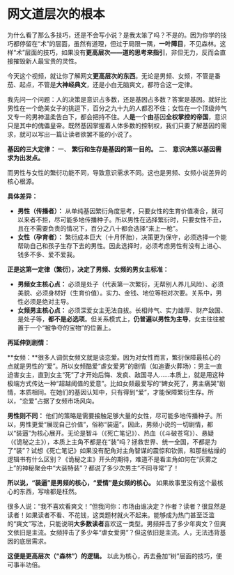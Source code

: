 # 网文道层次的根本

为什么看了那么多技巧，还是不会写小说？是我太笨了吗？不是的。因为你学的技巧都停留在“术”的层面，虽然有道理，但过于局限一隅，**一叶障目**，不见森林。这样“术”层面的技巧，如果没有**更高层次——道的思考来指引**，非但无力，反而会直接摧毁新人最宝贵的灵性。

今天这个视频，就让你了解网文**更高层次的东西**。无论是男频、女频，不管是番茄、起点，不管是**大神经典文**，还是小白无脑爽文，都符合这一定律。

我先问一个问题：人的决策是意识占多数，还是基因占多数？答案是基因。就好比男性在一个绝美女子的挑逗下，百分之九十九的人都忍不住；女性在一个顶级帅气又专一的男神温柔告白下，都会把持不住。人**是**一个**由**基因**全权掌控的帝国**，意识只是其中的傀儡皇帝。既然基因掌握着人体多数的控制权，我们只要了解基因的需求，就可以写出一篇让读者欲罢不能的小说了。

**基因的三大定律：**
一、 **繁衍和生存是基因的第一目的。**
二、 **意识决策以基因需求为出发点。**

而男性与女性的繁衍功能不同，导致意识需求不同。这也是男频、女频小说差异的核心根源。

**具体差异：**

- **男性（传播者）：** 从单纯基因繁衍角度思考，只要女性的生育价值凑合，就可以来者不拒，尽可能多地传播种子。所以男性在选择繁衍时，只要女性不丑，且在不需要负责的情况下，百分之八十都会选择“来上一枪”。
- **女性（孕育者）：** 繁衍成本巨大（十月怀胎），决策更为保守，必须选择一个能帮助自己和孩子生存下去的男性。因此选择时，必须考虑男性有没有上进心、钱多不多、爱不爱我。

**正是这第一定律（繁衍），决定了男频、女频的男女主标准：**

- **男频女主核心点：** 必须是处子（代表第一次繁衍，无帮别人养儿风险）、必须美貌、必须身材好（生育价值）。实力、金钱、地位等相对次要。关系中，男性必须是绝对主导。
- **女频男主核心点：** 必须深爱女主无法自拔。长相帅气、实力雄厚、财产敌国、是处子等，**都不是必选项**。但关系模式上，**仍普遍以男性为主导**，女主往往被置于一个“被争夺的宝物”的位置上。

**再延伸到剧情：**

**女频：**很多人调侃女频文就是谈恋爱。因为对女性而言，繁衍保障最核心的点就是男性的“爱”。所以女频酷爱“虐女爱男”的剧情（如追妻火葬场）：男主一直迫害女主，直到女主“死”了才开始后悔、发疯、敌国寻人……本质上，就是用这种极端方式传达一种“超越阈值的爱意”。比如女频最爱写的“婢女死了，男主痛哭”剧情，本质相同。在她们的基因认知中，只有得到“爱”，才能保障繁衍生存。所以，“恋爱”占据了女频市场风向。

**男性则不同：** 他们的策略是需要接触足够大量的女性，尽可能多地传播种子。所以，男性更爱“展现自己价值”，俗称“装逼”。因此，男频小说的一切剧情，都以“装逼”为核心展开。无论是智斗（《死亡笔记》）、热血（《斗破苍穹》）、悬疑（《诡秘之主》），本质上主角不都是在“装”吗？拯救世界、统一全国，不都是为了“装”？试想《死亡笔记》如果没有配角对主角智谋的震惊和钦佩，和那些枯燥的逻辑书有什么区别？《诡秘之主》开头的期待，难道不是看主角如何在“灰雾之上”的神秘聚会中“大装特装”？都说了多少次男主“不同寻常”了！

**所以说，“装逼”是男频的核心，“爱情”是女频的核心。** 如果故事里没有这个最核心的东西，写啥都是枉然。

很多人说：“我不喜欢看爽文！”但我问你：市场由谁决定？作者？读者？很显然是读者！如果读者不看、不花钱，这类题材就火不起来。能够成为热门甚至泛滥的“爽文”写法，只能说明**大多数读者**喜欢这一类型。男频抨击了多少年爽文？但爽文依旧是主流。女频抨击了多少年“虐女爱男”？但这依旧是主流。人，无法违背基因的底层需求。

**这便是更高层次（“森林”）的逻辑。** 以此为核心，再去叠加“树”层面的技巧，便可事半功倍。